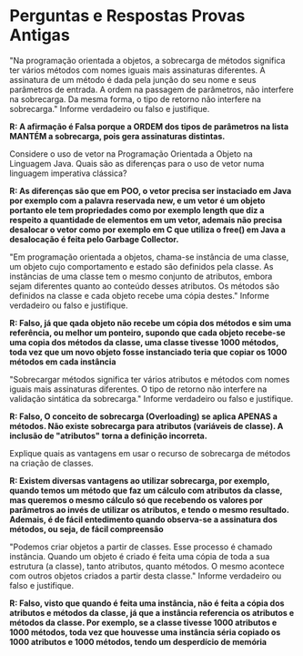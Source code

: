 # Perguntas e Respostas Provas Antigas

"Na programação orientada a objetos, a sobrecarga de métodos significa ter vários métodos com nomes iguais mais assinaturas diferentes. A assinatura de um método é dada pela junção do seu nome e seus parâmetros de entrada. A ordem na passagem de parâmetros, não interfere na sobrecarga. Da mesma forma, o tipo de retorno não interfere na sobrecarga." Informe verdadeiro ou falso e justifique.

**R: A afirmação é Falsa porque a ORDEM dos tipos de parâmetros na lista MANTÉM a sobrecarga, pois gera assinaturas distintas.**

Considere o uso de vetor na Programação Orientada a Objeto na Linguagem Java. Quais são as diferenças para o uso de vetor numa linguagem imperativa clássica?

**R: As diferenças são que em POO, o vetor precisa ser instaciado em Java por exemplo com a palavra reservada new, e um vetor é um objeto portanto ele tem propriedades como por exemplo length que diz a respeito a quantidade de elementos em um vetor, ademais não precisa desalocar o vetor como por exemplo em C que utiliza o free() em Java a desalocação é feita pelo Garbage Collector.**

"Em programação orientada a objetos, chama-se instância de uma classe, um objeto cujo comportamento e estado são definidos pela classe. As instâncias de uma classe tem o mesmo conjunto de atributos, embora sejam diferentes quanto ao conteúdo desses atributos. Os métodos são definidos na classe e cada objeto recebe uma cópia destes." Informe verdadeiro ou falso e justifique.

**R: Falso, já que qada objeto não recebe um cópia dos métodos e sim uma referência, ou melhor um ponteiro, supondo que cada objeto recebe-se uma copia dos métodos da classe, uma classe tivesse 1000 métodos, toda vez que um novo objeto fosse instanciado teria que copiar os 1000 métodos em cada instância**

"Sobrecargar métodos significa ter vários atributos e métodos com nomes iguais mais assinaturas diferentes. O tipo de retorno não interfere na validação sintática da sobrecarga." Informe verdadeiro ou falso e justifique.

**R: Falso, O conceito de sobrecarga (Overloading) se aplica APENAS a métodos. Não existe sobrecarga para atributos (variáveis de classe). A inclusão de "atributos" torna a definição incorreta.**

Explique quais as vantagens em usar o recurso de sobrecarga de métodos na criação de classes.

**R: Existem diversas vantagens ao utilizar sobrecarga, por exemplo, quando temos um método que faz um cálculo com atributos da classe, mas queremos o mesmo cálculo só que recebendo os valores por parâmetros ao invés de utilizar os atributos, e tendo o mesmo resultado. Ademais, é de fácil entedimento quando observa-se a assinatura dos métodos, ou seja, de fácil compreensão**

"Podemos criar objetos a partir de classes. Esse processo é chamado instância. Quando um objeto é criado é feita uma cópia de toda a sua estrutura (a classe), tanto atributos, quanto métodos. O mesmo acontece com outros objetos criados a partir desta classe." Informe verdadeiro ou falso e justifique.

**R: Falso, visto que quando é feita uma instância, não é feita a cópia dos atributos e métodos da classe, já que a instância referencia os atributos e métodos da classe. Por exemplo, se a classe tivesse 1000 atributos e 1000 métodos, toda vez que houvesse uma instância séria copiado os 1000 atributos e 1000 métodos, tendo um desperdício de memória**